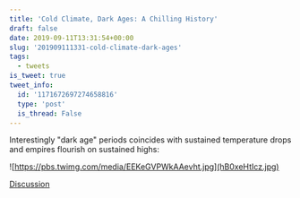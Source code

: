 ```yaml
---
title: 'Cold Climate, Dark Ages: A Chilling History'
draft: false
date: 2019-09-11T13:31:54+00:00
slug: '201909111331-cold-climate-dark-ages'
tags:
  - tweets
is_tweet: true
tweet_info:
  id: '1171672697274658816'
  type: 'post'
  is_thread: False
---
```




Interestingly "dark age" periods coincides with sustained temperature drops and empires flourish on sustained highs: 

![https://pbs.twimg.com/media/EEKeGVPWkAAevht.jpg](hB0xeHtIcz.jpg)

[Discussion](https://x.com/sytelus/status/1171672697274658816)
